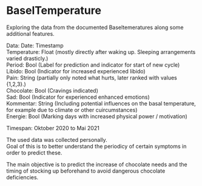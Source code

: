 # BaselTemperature
Exploring the data from the documented Baseltemeratures along some additional features.

Data:
Date: Timestamp  
Temperature: Float (mostly directly after waking up. Sleeping arrangements varied drasticly.)  
Period:  Bool (Label for prediction and indicator for start of new cycle)  
Libido: Bool (Indicator for increased experienced libido)  
Pain: String (partially only noted what hurts, later ranked with values {1,2,3}.)  
Chocolate: Bool (Cravings indicated)  
Sad: Bool (Indicator for experienced enhanced emotions)  
Kommentar: String (Including potential influences on the basal temperature, for example due to climate or other cuircumstances)  
Energie: Bool (Marking days with increased physical power / motivation)  

Timespan: Oktober 2020 to Mai 2021  
 

The used data was collected personally.  
Goal of this is to better understand the periodicy of certain symptoms in order to predict these.  

The main objective is to predict the increase of chocolate needs and the timing of stocking up beforehand to avoid dangerous chocolate deficiencies. 

